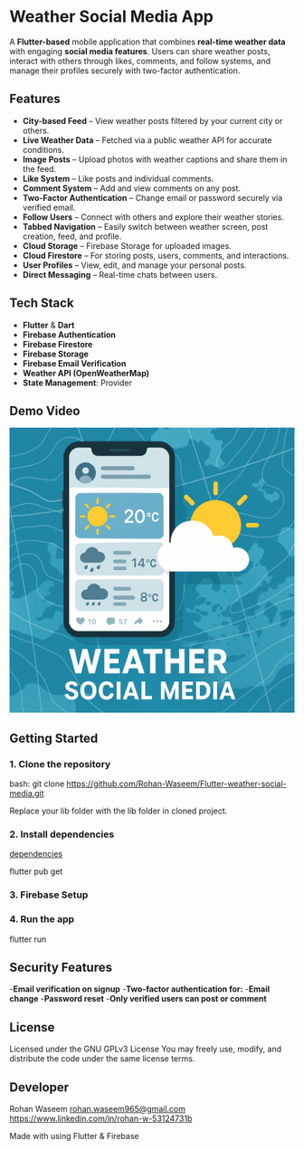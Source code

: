 # Weather Social Media App

A **Flutter-based** mobile application that combines **real-time weather data** with engaging **social media features**. Users can share weather posts, interact with others through likes, comments, and follow systems, and manage their profiles securely with two-factor authentication.

## Features

- **City-based Feed** – View weather posts filtered by your current city or others.
- **Live Weather Data** – Fetched via a public weather API for accurate conditions.
- **Image Posts** – Upload photos with weather captions and share them in the feed.
- **Like System** – Like posts and individual comments.
- **Comment System** – Add and view comments on any post.
- **Two-Factor Authentication** – Change email or password securely via verified email.
- **Follow Users** – Connect with others and explore their weather stories.
- **Tabbed Navigation** – Easily switch between weather screen, post creation, feed, and profile.
- **Cloud Storage** – Firebase Storage for uploaded images.
- **Cloud Firestore** – For storing posts, users, comments, and interactions.
- **User Profiles** – View, edit, and manage your personal posts.
- **Direct Messaging** – Real-time chats between users.
  
## Tech Stack

- **Flutter** & **Dart**
- **Firebase Authentication**
- **Firebase Firestore**
- **Firebase Storage**
- **Firebase Email Verification**
- **Weather API (OpenWeatherMap)**
- **State Management**: Provider

## Demo Video

[![Watch the demo](assets/thumbnail.png)](https://www.youtube.com/watch?v=j7rnYx-pnOA&list=PL460ZDb1xew9G3omqXxsFtPvnewLGcogZ)

## Getting Started

### 1. Clone the repository

bash:
git clone https://github.com/Rohan-Waseem/Flutter-weather-social-media.git

Replace your lib folder with the lib folder in cloned project.

### 2. Install dependencies

[dependencies](./assets/1.png)

flutter pub get

### 3. Firebase Setup

### 4. Run the app

flutter run

## Security Features

-**Email verification on signup**
-**Two-factor authentication for:**
-**Email change**
-**Password reset**
-**Only verified users can post or comment**

## License
Licensed under the GNU GPLv3 License
You may freely use, modify, and distribute the code under the same license terms.

## Developer
Rohan Waseem
rohan.waseem965@gmail.com
https://www.linkedin.com/in/rohan-w-53124731b

Made with using Flutter & Firebase
